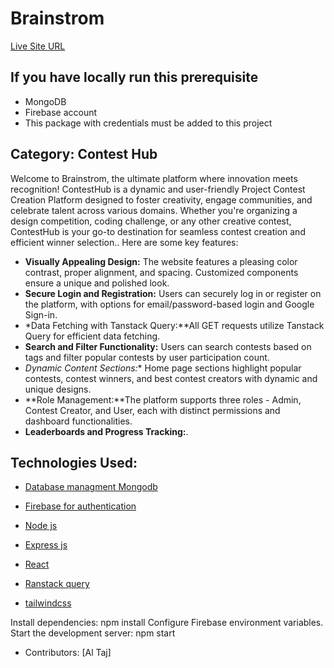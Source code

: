 # Brainstrom

[Live Site URL](https://brainstrom-d72ae.web.app/)
##  If you have locally run this prerequisite
- MongoDB
- Firebase account
- This package with credentials must be added to this project

## Category: Contest Hub

 Welcome to Brainstrom, the ultimate platform where innovation meets recognition! ContestHub is a dynamic and user-friendly Project Contest Creation Platform designed to foster creativity, engage communities, and celebrate talent across various domains. Whether you're organizing a design competition, coding challenge, or any other creative contest, ContestHub is your go-to destination for seamless contest creation and efficient winner selection.. Here are some key features:

- **Visually Appealing Design:** The website features a pleasing color contrast, proper alignment, and spacing. Customized components ensure a unique and polished look.
- **Secure Login and Registration:** Users can securely log in or register on the platform, with options for email/password-based login and Google Sign-in.
- *Data Fetching with Tanstack Query:**All GET requests utilize Tanstack Query for efficient data fetching.
- **Search and Filter Functionality:**  Users can search contests based on tags and filter popular contests by user participation count.
- *Dynamic Content Sections:** Home page sections highlight popular contests, contest winners, and best contest creators with dynamic and unique designs.
- **Role Management:**The platform supports three roles - Admin, Contest Creator, and User, each with distinct permissions and dashboard functionalities.
- **Leaderboards and Progress Tracking:**.

## Technologies Used:
- [Database managment Mongodb](https://cloud.mongodb.com/v2/66235f0763cf5d24a8a344a7#/metrics/replicaSet/6623645cb2259769666b03ae/explorer/touristsDB/spot/find)
- [Firebase for authentication ](https://firebase.google.com/docs/auth?authuser=0&hl=en)

- [Node js](https://nodejs.org/en)

- [Express js](https://expressjs.com/)

- [React ](https://react.dev/)
- [Ranstack query ](https://tanstack.com/query/latest/docs/framework/react/overvie)

- [tailwindcss](https://tailwindcss.com/)



Install dependencies: npm install
Configure Firebase environment variables.
Start the development server: npm start
- Contributors:
[Al Taj]
